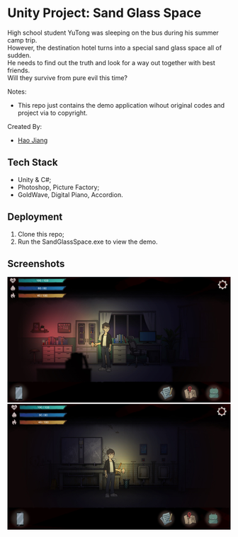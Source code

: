# Unity Project: Sand Glass Space

High school student YuTong was sleeping on the bus during his summer camp trip.  
However, the destination hotel turns into a special sand glass space all of sudden.  
He needs to find out the truth and look for a way out together with best friends.  
Will they survive from pure evil this time?

Notes:
* This repo just contains the demo application wihout original codes and project via to copyright.

Created By:
* [Hao Jiang](https://github.com/HaoJiang0201)

## Tech Stack
* Unity & C#;
* Photoshop, Picture Factory;
* GoldWave, Digital Piano, Accordion.

## Deployment
1. Clone this repo;
2. Run the SandGlassSpace.exe to view the demo.

## Screenshots
![Screenshot of Budgestory](https://github.com/HaoJiang0201/Unity-Sand-Glass-Space/blob/master/doc/Office.jpg?raw=true)
![Screenshot of Budgestory](https://github.com/HaoJiang0201/Unity-Sand-Glass-Space/blob/master/doc/Washroom.jpg?raw=true)
